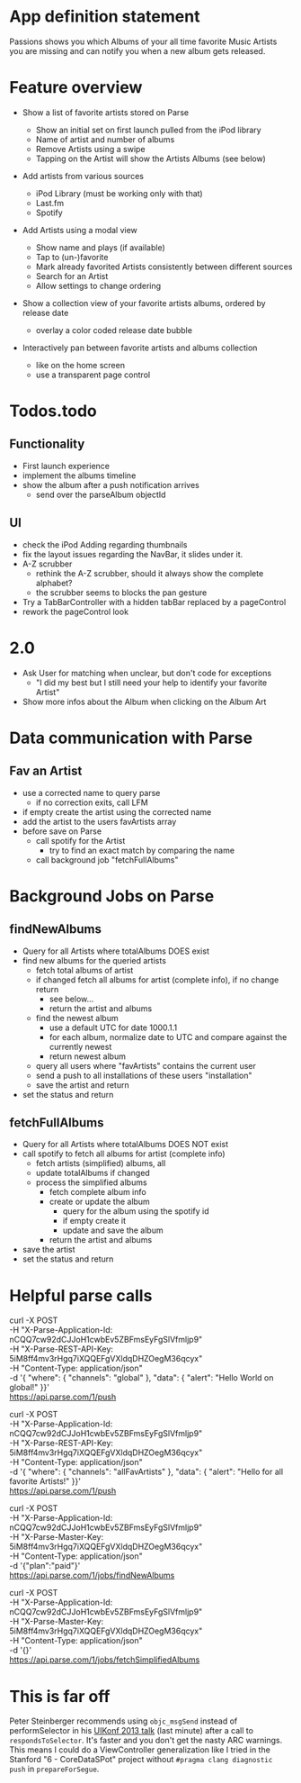 # App definition statement

Passions shows you which Albums of your all time favorite Music Artists you are missing and can notify you when a new album gets released. 

# Feature overview

* Show a list of favorite artists stored on Parse
	* Show an initial set on first launch pulled from the iPod library
	* Name of artist and number of albums
	* Remove Artists using a swipe
	* Tapping on the Artist will show the Artists Albums (see below)

* Add artists from various sources
	* iPod Library (must be working only with that)
	* Last.fm
	* Spotify

* Add Artists using a modal view
	* Show name and plays (if available)
	* Tap to (un-)favorite
	* Mark already favorited Artists consistently between different sources
	* Search for an Artist
	* Allow settings to change ordering

* Show a collection view of your favorite artists albums, ordered by release date
	* overlay a color coded release date bubble

* Interactively pan between favorite artists and albums collection
	* like on the home screen
	* use a transparent page control


# Todos.todo

## Functionality

* First launch experience
* implement the albums timeline
* show the album after a push notification arrives
	* send over the parseAlbum objectId


## UI

* check the iPod Adding regarding thumbnails
* fix the layout issues regarding the NavBar, it slides under it.
* A-Z scrubber
	* rethink the A-Z scrubber, should it always show the complete alphabet?
	* the scrubber seems to blocks the pan gesture
* Try a TabBarController with a hidden tabBar replaced by a pageControl
* rework the pageControl look


# 2.0

* Ask User for matching when unclear, but don't code for exceptions
	* "I did my best but I still need your help to identify your favorite Artist"
* Show more infos about the Album when clicking on the Album Art

# Data communication with Parse

## Fav an Artist

* use a corrected name to query parse
	* if no correction exits, call LFM
* if empty create the artist using the corrected name
* add the artist to the users favArtists array
* before save on Parse
	* call spotify for the Artist
		* try to find an exact match by comparing the name
	* call background job "fetchFullAlbums"

# Background Jobs on Parse

## findNewAlbums

* Query for all Artists where totalAlbums DOES exist
* find new albums for the queried artists
	* fetch total albums of artist
	* if changed fetch all albums for artist (complete info), if no change return
		* see below...
		* return the artist and albums
	* find the newest album
		* use a default UTC for date 1000.1.1
		* for each album, normalize date to UTC and compare against the currently newest
		* return newest album
	* query all users where "favArtists" contains the current user
	* send a push to all installations of these users "installation"
	* save the artist and return
* set the status and return

## fetchFullAlbums

* Query for all Artists where totalAlbums DOES NOT exist
* call spotify to fetch all albums for artist (complete info)
	* fetch artists (simplified) albums, all
	* update totalAlbums if changed
	* process the simplified albums
		* fetch complete album info
		* create or update the album
			* query for the album using the spotify id
			* if empty create it
			* update and save the album
		* return the artist and albums
* save the artist
* set the status and return


# Helpful parse calls

curl -X POST \
-H "X-Parse-Application-Id: nCQQ7cw92dCJJoH1cwbEv5ZBFmsEyFgSlVfmljp9" \
-H "X-Parse-REST-API-Key: 5iM8ff4mv3rHgq7iXQQEFgVXldqDHZOegM36qcyx" \
-H "Content-Type: application/json" \
-d '{ "where": { "channels": "global" }, "data": { "alert": "Hello World on global!" }}' \
https://api.parse.com/1/push

curl -X POST \
-H "X-Parse-Application-Id: nCQQ7cw92dCJJoH1cwbEv5ZBFmsEyFgSlVfmljp9" \
-H "X-Parse-REST-API-Key: 5iM8ff4mv3rHgq7iXQQEFgVXldqDHZOegM36qcyx" \
-H "Content-Type: application/json" \
-d '{ "where": { "channels": "allFavArtists" }, "data": { "alert": "Hello for all favorite Artists!" }}' \
https://api.parse.com/1/push

curl -X POST \
-H "X-Parse-Application-Id: nCQQ7cw92dCJJoH1cwbEv5ZBFmsEyFgSlVfmljp9" \
-H "X-Parse-Master-Key: 5iM8ff4mv3rHgq7iXQQEFgVXldqDHZOegM36qcyx" \
-H "Content-Type: application/json" \
-d '{"plan":"paid"}' \
https://api.parse.com/1/jobs/findNewAlbums

curl -X POST \
-H "X-Parse-Application-Id: nCQQ7cw92dCJJoH1cwbEv5ZBFmsEyFgSlVfmljp9" \
-H "X-Parse-Master-Key: 5iM8ff4mv3rHgq7iXQQEFgVXldqDHZOegM36qcyx" \
-H "Content-Type: application/json" \
-d '{}' \
https://api.parse.com/1/jobs/fetchSimplifiedAlbums



# This is far off

Peter Steinberger recommends using `objc_msgSend` instead of performSelector in his [UIKonf 2013 talk](https://www.youtube.com/watch?v=psPNxC3G_hc) (last minute) after a call to `respondsToSelector`. It's faster and you don't get the nasty ARC warnings. This means I could do a ViewController generalization like I tried in the Stanford "6 - CoreDataSPot" project without `#pragma clang diagnostic push` in `prepareForSegue`.